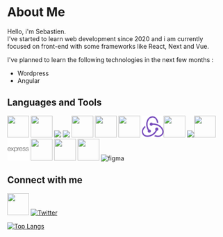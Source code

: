 # About Me

Hello, i'm Sebastien.  
I've started to learn web development since 2020 and i am currently focused on front-end with some frameworks like React, Next and Vue.  

I've planned to learn the following technologies in the next few months : 
- Wordpress
- Angular

## Languages and Tools

<img src="https://camo.githubusercontent.com/63a0652105f53ca10fd7bb584ec3326ffda6c6988ca944bb21f6ba0d764bf8be/68747470733a2f2f63646e2e69636f6e73636f75742e636f6d2f69636f6e2f667265652f706e672d3132382f68746d6c352d34302d313137353139332e706e67" width="50" height="50" /> <img src="https://camo.githubusercontent.com/16243b90ca0de67f1183e67f41fc6383ca998d81c3dd7166b32eda4db307f919/68747470733a2f2f63646e2e69636f6e73636f75742e636f6d2f69636f6e2f667265652f706e672d3132382f637373332d31312d313137353233392e706e67" width="50" height="50" /> <img src="https://camo.githubusercontent.com/98c835566bae35eab51c05d004bf08bdbcb287186f492e1aeb20fa37f71ca7ca/68747470733a2f2f63646e2e69636f6e73636f75742e636f6d2f69636f6e2f667265652f706e672d3132382f736173732d31332d313137353039322e706e67" width="50" data-canonical-src="https://cdn.iconscout.com/icon/free/png-128/sass-13-1175092.png" style="max-width: 100%;"> <img src="https://camo.githubusercontent.com/7dd0ebf7a227b0f848f30a3dbd647a682075031e1010b19a7a41e366d281ce2b/68747470733a2f2f63646e2e69636f6e73636f75742e636f6d2f69636f6e2f667265652f706e672d3132382f626f6f7473747261702d3232363037372e706e67" width="50" data-canonical-src="https://cdn.iconscout.com/icon/free/png-128/bootstrap-226077.png" style="max-width: 100%;"> <img src="https://camo.githubusercontent.com/555187696a66253b21ad61c389c3a672a3a8949c90160adc085e46b4023624cf/68747470733a2f2f63646e2e69636f6e73636f75742e636f6d2f69636f6e2f667265652f706e672d3132382f6a6176617363726970742d312d3232353939332e706e67" width="50" height="50" /> <img src="https://camo.githubusercontent.com/e52ed9f876fa8046fa6653743a38fc5cd2d7f79e5bca3c1bf47ff6a98e692041/68747470733a2f2f63646e2e69636f6e73636f75742e636f6d2f69636f6e2f667265652f706e672d3132382f747970657363726970742d312d313137353037382e706e67" width="50" height="50" /> <img src="https://camo.githubusercontent.com/c2568ca449a0dd817656010512e345341036abb8f462ad74c5d7aea675094003/68747470733a2f2f63646e2e69636f6e73636f75742e636f6d2f69636f6e2f667265652f706e672d3132382f72656163742d313137353130392e706e67" width="50" height="50" /> <img src="https://raw.githubusercontent.com/devicons/devicon/master/icons/redux/redux-original.svg" alt="redux" width="50" height="50" style="max-width: 100%;"><img src="https://camo.githubusercontent.com/fd3a2aaad58edfc06aa098bc6fd268b6f74fa483f747857685a35ef9f150bb6f/68747470733a2f2f63646e2e69636f6e73636f75742e636f6d2f69636f6e2f667265652f706e672d3132382f7675652d3238323439372e706e67" width="50" height="50" /> <img height="50" src="https://camo.githubusercontent.com/b98f6eeef1cfba62b9bd1e3b7dc0145959f989789fbc0c98071a437a18c32715/68747470733a2f2f63646e2e6a7364656c6976722e6e65742f67682f64657669636f6e732f64657669636f6e2f69636f6e732f6e6578746a732f6e6578746a732d6f726967696e616c2d776f72646d61726b2e737667" data-canonical-src="https://cdn.jsdelivr.net/gh/devicons/devicon/icons/nextjs/nextjs-original-wordmark.svg" style="max-width: 100%;"><img src="https://camo.githubusercontent.com/9cf413f1f5525a3b36c6d8bdf0e80b4ab8a157505e9f39eb1421b04096db999c/68747470733a2f2f63646e2e69636f6e73636f75742e636f6d2f69636f6e2f667265652f706e672d3132382f6e6f64656a732d322d3232363033352e706e67" width="50" height="50" /> <img src="https://raw.githubusercontent.com/devicons/devicon/master/icons/express/express-original-wordmark.svg" width="50" height="50" /> <img src="https://camo.githubusercontent.com/2545066275f5fe77606db277f5110ff100d5a2479cd9fbae8afde0debf2df100/68747470733a2f2f63646e2e69636f6e73636f75742e636f6d2f69636f6e2f667265652f706e672d3132382f6d6f6e676f64622d342d313137353133392e706e67" width="50" height="50" /> <img src="https://camo.githubusercontent.com/04d74fa252ccfc767a20a5719365205c5251294b38c3d91d213491b24200e595/68747470733a2f2f696d672e69636f6e73382e636f6d2f636f6c6f722f34382f3030303030302f66697265626173652e706e67" width="50" height="50" /> <img src="https://camo.githubusercontent.com/2297aeb5bcb2b38bb190fcae27e1bf9b0fe08699446c23d48585443881bce4c3/68747470733a2f2f63646e2e69636f6e73636f75742e636f6d2f69636f6e2f667265652f706e672d3132382f6769742d31382d313137353231392e706e67" width="50" height="50" />
<img src="https://raw.githubusercontent.com/rahul-jha98/github_readme_icons/main/language_and_tools/square/figma/figma.svg" alt="figma" height="50px" style="max-width: 100%;">

## Connect with me

[<img src="https://camo.githubusercontent.com/162001cc0747178f47ced6e40de0cd16e375beb9b5fbca4ea3d520ecca78cd85/68747470733a2f2f696d672e69636f6e73382e636f6d2f666c75656e742f34382f3030303030302f6c696e6b6564696e2e706e67" width="50" height="50" />](https://www.linkedin.com/in/s%C3%A9bastien-stordeur/) [<img src="https://camo.githubusercontent.com/935991993635cd0e6398dd4368b13949a1bac7853b6361bd8d44bf95641f986a/68747470733a2f2f696d672e69636f6e73382e636f6d2f666c75656e742f34382f3030303030302f747769747465722e706e67" alt="Twitter" width="50" height="50" />](https://twitter.com/sebastienstrd)

[![Top Langs](https://github-readme-stats.vercel.app/api/top-langs/?username=SebastienStordeur)](https://github.com/SebastienStordeur/github-readme-stats)
